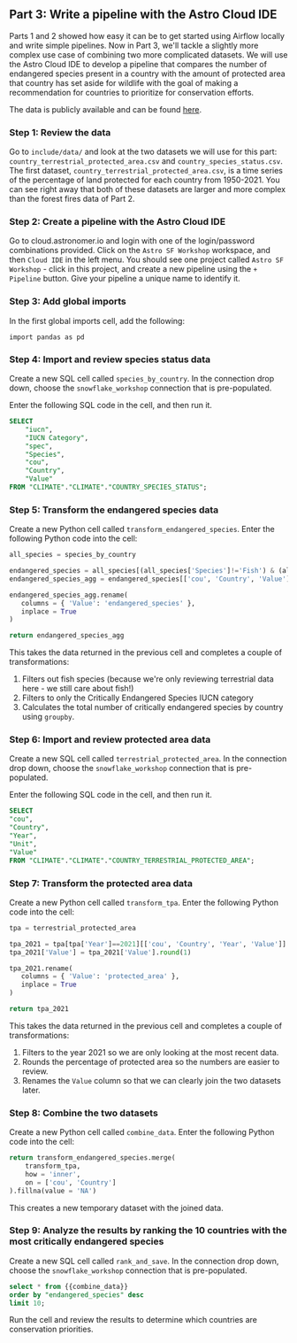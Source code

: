 ## Part 3: Write a pipeline with the Astro Cloud IDE

Parts 1 and 2 showed how easy it can be to get started using Airflow locally and write simple pipelines. Now in Part 3, we'll tackle a slightly more complex use case of combining two more complicated datasets. We will use the Astro Cloud IDE to develop a pipeline that compares the number of endangered species present in a country with the amount of protected area that country has set aside for wildlife with the goal of making a recommendation for countries to prioritize for conservation efforts.

The data is publicly available and can be found [here](https://www.kaggle.com/datasets/sarthakvajpayee/global-species-extinction).

### Step 1: Review the data

Go to `include/data/` and look at the two datasets we will use for this part: `country_terrestrial_protected_area.csv` and `country_species_status.csv`. The first dataset, `country_terrestrial_protected_area.csv`, is a time series of the percentage of land protected for each country from 1950-2021. You can see right away that both of these datasets are larger and more complex than the forest fires data of Part 2.

### Step 2: Create a pipeline with the Astro Cloud IDE

Go to cloud.astronomer.io and login with one of the login/password combinations provided. Click on the `Astro SF Workshop` workspace, and then `Cloud IDE` in the left menu. You should see one project called `Astro SF Workshop` - click in this project, and create a new pipeline using the `+ Pipeline` button. Give your pipeline a unique name to identify it.

### Step 3: Add global imports

In the first global imports cell, add the following:

`import pandas as pd`

### Step 4: Import and review species status data

Create a new SQL cell called `species_by_country`. In the connection drop down, choose the `snowflake_workshop` connection that is pre-populated.

Enter the following SQL code in the cell, and then run it.

```sql
SELECT 
    "iucn",
    "IUCN Category",
    "spec",
    "Species",
    "cou",
    "Country",
    "Value"
FROM "CLIMATE"."CLIMATE"."COUNTRY_SPECIES_STATUS";
```

### Step 5: Transform the endangered species data

Create a new Python cell called `transform_endangered_species`. Enter the following Python code into the cell:

```python
all_species = species_by_country

endangered_species = all_species[(all_species['Species']!='Fish') & (all_species['IUCN Category'] == 'Number of critically endangered species')]
endangered_species_agg = endangered_species[['cou', 'Country', 'Value']].groupby(['cou', 'Country']).sum().reset_index()

endangered_species_agg.rename(
   columns = { 'Value': 'endangered_species' },
   inplace = True  
)

return endangered_species_agg
```

This takes the data returned in the previous cell and completes a couple of transformations:

1. Filters out fish species (because we're only reviewing terrestrial data here - we still care about fish!)
2. Filters to only the Critically Endangered Species IUCN category
3. Calculates the total number of critically endangered species by country using `groupby`.

### Step 6: Import and review protected area data

Create a new SQL cell called `terrestrial_protected_area`. In the connection drop down, choose the `snowflake_workshop` connection that is pre-populated.

Enter the following SQL code in the cell, and then run it.


```sql
SELECT
"cou",
"Country",
"Year",
"Unit",
"Value"
FROM "CLIMATE"."CLIMATE"."COUNTRY_TERRESTRIAL_PROTECTED_AREA";
```

### Step 7: Transform the protected area data

Create a new Python cell called `transform_tpa`. Enter the following Python code into the cell:

```python
tpa = terrestrial_protected_area

tpa_2021 = tpa[tpa['Year']==2021][['cou', 'Country', 'Year', 'Value']]
tpa_2021['Value'] = tpa_2021['Value'].round(1)

tpa_2021.rename(
   columns = { 'Value': 'protected_area' },
   inplace = True  
)

return tpa_2021
```

This takes the data returned in the previous cell and completes a couple of transformations:

1. Filters to the year 2021 so we are only looking at the most recent data.
2. Rounds the percentage of protected area so the numbers are easier to review.
3. Renames the `Value` column so that we can clearly join the two datasets later.

### Step 8: Combine the two datasets

Create a new Python cell called `combine_data`. Enter the following Python code into the cell:

```python
return transform_endangered_species.merge(
    transform_tpa,
    how = 'inner',
    on = ['cou', 'Country']
).fillna(value = 'NA')
```

This creates a new temporary dataset with the joined data.

### Step 9: Analyze the results by ranking the 10 countries with the most critically endangered species

Create a new SQL cell called `rank_and_save`. In the connection drop down, choose the `snowflake_workshop` connection that is pre-populated.

```sql
select * from {{combine_data}}
order by "endangered_species" desc
limit 10;
```

Run the cell and review the results to determine which countries are conservation priorities.
